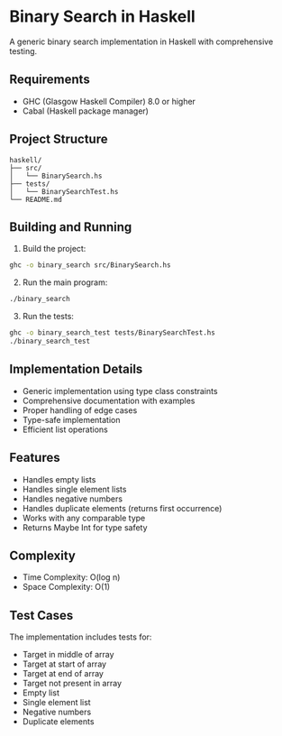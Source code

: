 # Binary Search in Haskell

A generic binary search implementation in Haskell with comprehensive testing.

## Requirements

- GHC (Glasgow Haskell Compiler) 8.0 or higher
- Cabal (Haskell package manager)

## Project Structure

```
haskell/
├── src/
│   └── BinarySearch.hs
├── tests/
│   └── BinarySearchTest.hs
└── README.md
```

## Building and Running

1. Build the project:
```bash
ghc -o binary_search src/BinarySearch.hs
```

2. Run the main program:
```bash
./binary_search
```

3. Run the tests:
```bash
ghc -o binary_search_test tests/BinarySearchTest.hs
./binary_search_test
```

## Implementation Details

- Generic implementation using type class constraints
- Comprehensive documentation with examples
- Proper handling of edge cases
- Type-safe implementation
- Efficient list operations

## Features

- Handles empty lists
- Handles single element lists
- Handles negative numbers
- Handles duplicate elements (returns first occurrence)
- Works with any comparable type
- Returns Maybe Int for type safety

## Complexity

- Time Complexity: O(log n)
- Space Complexity: O(1)

## Test Cases

The implementation includes tests for:
- Target in middle of array
- Target at start of array
- Target at end of array
- Target not present in array
- Empty list
- Single element list
- Negative numbers
- Duplicate elements
